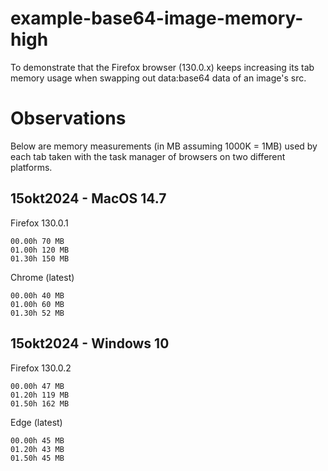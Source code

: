 # example-base64-image-memory-high
To demonstrate that the Firefox browser (130.0.x) keeps increasing its tab memory usage when swapping out data:base64 data of an image's src.

# Observations
Below are memory measurements (in MB assuming 1000K = 1MB) used by each tab taken with the task manager of browsers on two different platforms.
## 15okt2024 - MacOS 14.7
Firefox 130.0.1
```
00.00h 70 MB
01.00h 120 MB
01.30h 150 MB
```
Chrome (latest)
```
00.00h 40 MB
01.00h 60 MB
01.30h 52 MB
```

## 15okt2024 - Windows 10
Firefox 130.0.2
```
00.00h 47 MB
01.20h 119 MB
01.50h 162 MB
```
Edge (latest)
```
00.00h 45 MB
01.20h 43 MB
01.50h 45 MB
```